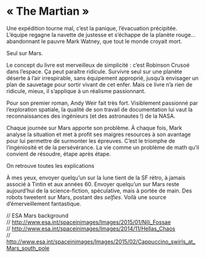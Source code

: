 # « The Martian »

Une expédition tourne mal, c’est la panique, l’évacuation précipitée. L’équipe regagne la navette de justesse et s’échappe de la planète rouge… abandonnant le pauvre Mark Watney, que tout le monde croyait mort.

Seul sur Mars. 

Le concept du livre est merveilleux de simplicité : c’est Robinson Crusoé dans l’espace. Ça peut paraître ridicule. Survivre seul sur une planète déserte à l’air irrespirable, sans équipement approprié, jusqu’à envisager un plan de sauvetage pour sortir vivant de cet enfer. Mais ce livre n’a rien de ridicule, mieux, il s’applique à un réalisme passionnant.

Pour son premier roman, Andy Weir fait très fort. Visiblement passionné par l’exploration spatiale, la qualité de son travail de documentation lui vaut la reconnaissances des ingénieurs (et des astronautes !) de la NASA. 

Chaque journée sur Mars apporte son problème. À chaque fois, Mark analyse la situation et met à profit ses maigres resources à son avantage pour lui permettre de surmonter les épreuves. C’est le triomphe de l’ingéniosité et de la persévérance. La vie comme un problème de math qu’il convient de résoudre, étape après étape.

On retrouve toutes les explications 

À mes yeux, envoyer quelqu’un sur la lune tient de la SF rétro, à jamais associé à Tintin et aux années 60. Envoyer quelqu’un sur Mars reste aujourd’hui de la science-fiction, spéculative, mais à portée de main. Des robots tweetent sur Mars, postant des _selfies_. Voilà une source d’émerveillement fantastique.


// ESA Mars background  
// http://www.esa.int/spaceinimages/Images/2015/01/Nili_Fossae  
// http://www.esa.int/spaceinimages/Images/2014/11/Hellas_Chaos  
// http://www.esa.int/spaceinimages/Images/2015/02/Cappuccino_swirls_at_Mars_south_pole  
